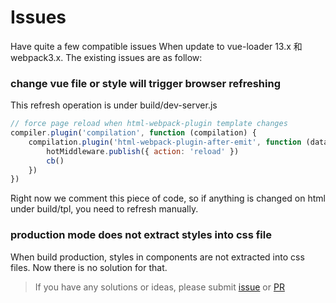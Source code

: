 # Issues
Have quite a few compatible issues When update to vue-loader 13.x 和 webpack3.x. The existing issues are as follow:

### change vue file or style will trigger browser refreshing
This refresh operation is under build/dev-server.js
```js
// force page reload when html-webpack-plugin template changes
compiler.plugin('compilation', function (compilation) {
    compilation.plugin('html-webpack-plugin-after-emit', function (data, cb) {
        hotMiddleware.publish({ action: 'reload' })
        cb()
    })
})
```
Right now we comment this piece of code, so if anything is changed on html under build/tpl, you need to refresh manually.

### production mode does not extract styles into css file
When build production, styles in components are not extracted into css files. Now there is no solution for that.

>  If you have any solutions or ideas, please submit [issue](https://github.com/MMF-FE/vue-typescript/issues) or [PR](https://github.com/MMF-FE/vue-typescript/pulls)